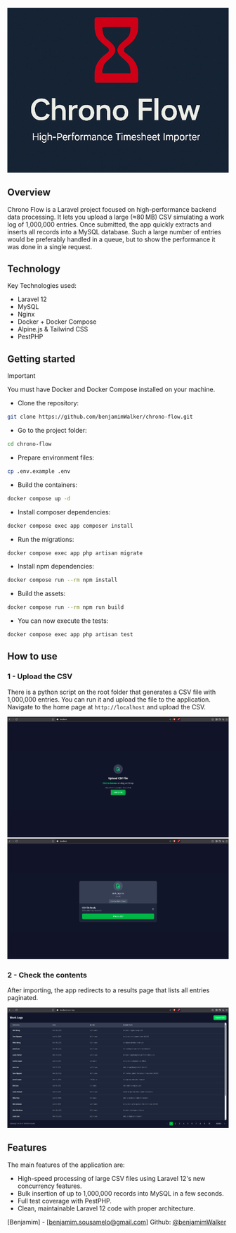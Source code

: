 ![Project logo](https://raw.githubusercontent.com/benjamimWalker/chrono-flow/master/assets/logo.png)

## Overview

Chrono Flow is a Laravel project focused on high-performance backend data processing. It lets you upload a large (≈80 MB) CSV simulating a work log of 1,000,000 entries. Once submitted, the app quickly extracts and inserts all records into a MySQL database. Such a large number of entries would be preferably handled in a queue, but to show the performance it was done in a single request.

## Technology

Key Technologies used:

* Laravel 12
* MySQL
* Nginx
* Docker + Docker Compose
* Alpine.js & Tailwind CSS
* PestPHP

## Getting started

> [!IMPORTANT]  
> You must have Docker and Docker Compose installed on your machine.

* Clone the repository:
```sh
git clone https://github.com/benjamimWalker/chrono-flow.git
```

* Go to the project folder:
```sh
cd chrono-flow
```

* Prepare environment files:
```sh
cp .env.example .env
```

* Build the containers:
```sh
docker compose up -d
```

* Install composer dependencies:
```sh
docker compose exec app composer install
```

* Run the migrations:
```sh
docker compose exec app php artisan migrate
```

* Install npm dependencies:
```sh
docker compose run --rm npm install
```

* Build the assets:
```sh
docker compose run --rm npm run build
```

* You can now execute the tests:
```sh
docker compose exec app php artisan test
```

## How to use

### 1 - Upload the CSV

There is a python script on the root folder that generates a CSV file with 1,000,000 entries. You can run it and upload the file to the application.
Navigate to the home page at `http://localhost` and upload the CSV.

![Content creation image](https://raw.githubusercontent.com/benjamimWalker/chrono-flow/master/assets/home.png)
![Content creation image](https://raw.githubusercontent.com/benjamimWalker/chrono-flow/master/assets/ready.png)

### 2 - Check the contents
After importing, the app redirects to a results page that lists all entries paginated.

![Content creation image](https://raw.githubusercontent.com/benjamimWalker/chrono-flow/master/assets/list.png)

## Features

The main features of the application are:
- High-speed processing of large CSV files using Laravel 12's new concurrency features.
- Bulk insertion of up to 1,000,000 records into MySQL in a few seconds.
- Full test coverage with PestPHP.
- Clean, maintainable Laravel 12 code with proper architecture.

[Benjamim] - [benjamim.sousamelo@gmail.com]
Github: [@benjamimWalker](https://github.com/benjamimWalker) 
